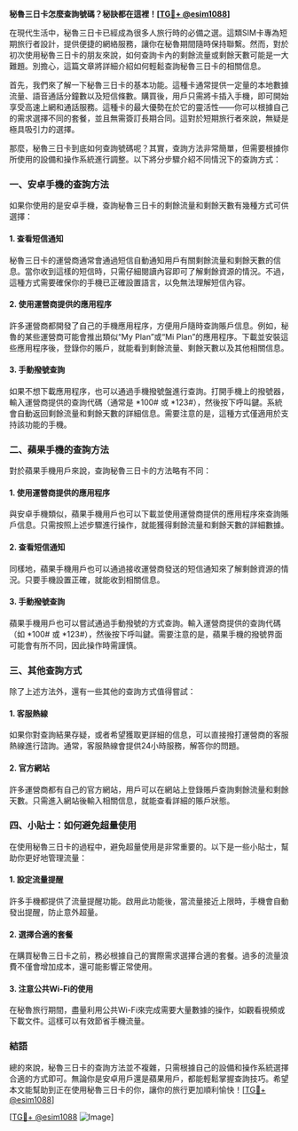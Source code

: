 **秘魯三日卡怎麼查詢號碼？秘訣都在這裡！[[TG💪+ @esim1088](https://t.me/s/esim1088)]**

在現代生活中，秘魯三日卡已經成為很多人旅行時的必備之選。這類SIM卡專為短期旅行者設計，提供便捷的網絡服務，讓你在秘魯期間隨時保持聯繫。然而，對於初次使用秘魯三日卡的朋友來說，如何查詢卡內的剩餘流量或剩餘天數可能是一大難題。別擔心，這篇文章將詳細介紹如何輕鬆查詢秘魯三日卡的相關信息。

首先，我們來了解一下秘魯三日卡的基本功能。這種卡通常提供一定量的本地數據流量、語音通話分鐘數以及短信條數。購買後，用戶只需將卡插入手機，即可開始享受高速上網和通話服務。這種卡的最大優勢在於它的靈活性——你可以根據自己的需求選擇不同的套餐，並且無需簽訂長期合同。這對於短期旅行者來說，無疑是極具吸引力的選擇。

那麼，秘魯三日卡到底如何查詢號碼呢？其實，查詢方法非常簡單，但需要根據你所使用的設備和操作系統進行調整。以下將分步驟介紹不同情況下的查詢方式：

### **一、安卓手機的查詢方法**
如果你使用的是安卓手機，查詢秘魯三日卡的剩餘流量和剩餘天數有幾種方式可供選擇：

#### **1. 查看短信通知**
秘魯三日卡的運營商通常會通過短信自動通知用戶有關剩餘流量和剩餘天數的信息。當你收到這樣的短信時，只需仔細閱讀內容即可了解剩餘資源的情況。不過，這種方式需要確保你的手機已正確設置語言，以免無法理解短信內容。

#### **2. 使用運營商提供的應用程序**
許多運營商都開發了自己的手機應用程序，方便用戶隨時查詢賬戶信息。例如，秘魯的某些運營商可能會推出類似“My Plan”或“Mi Plan”的應用程序。下載並安裝這些應用程序後，登錄你的賬戶，就能看到剩餘流量、剩餘天數以及其他相關信息。

#### **3. 手動撥號查詢**
如果不想下載應用程序，也可以通過手機撥號盤進行查詢。打開手機上的撥號器，輸入運營商提供的查詢代碼（通常是 *100# 或 *123#），然後按下呼叫鍵。系統會自動返回剩餘流量和剩餘天數的詳細信息。需要注意的是，這種方式僅適用於支持該功能的手機。

### **二、蘋果手機的查詢方法**
對於蘋果手機用戶來說，查詢秘魯三日卡的方法略有不同：

#### **1. 使用運營商提供的應用程序**
與安卓手機類似，蘋果手機用戶也可以下載並使用運營商提供的應用程序來查詢賬戶信息。只需按照上述步驟進行操作，就能獲得剩餘流量和剩餘天數的詳細數據。

#### **2. 查看短信通知**
同樣地，蘋果手機用戶也可以通過接收運營商發送的短信通知來了解剩餘資源的情況。只要手機設置正確，就能收到相關信息。

#### **3. 手動撥號查詢**
蘋果手機用戶也可以嘗試通過手動撥號的方式查詢。輸入運營商提供的查詢代碼（如 *100# 或 *123#），然後按下呼叫鍵。需要注意的是，蘋果手機的撥號界面可能會有所不同，因此操作時需謹慎。

### **三、其他查詢方式**
除了上述方法外，還有一些其他的查詢方式值得嘗試：

#### **1. 客服熱線**
如果你對查詢結果存疑，或者希望獲取更詳細的信息，可以直接撥打運營商的客服熱線進行諮詢。通常，客服熱線會提供24小時服務，解答你的問題。

#### **2. 官方網站**
許多運營商都有自己的官方網站，用戶可以在網站上登錄賬戶查詢剩餘流量和剩餘天數。只需進入網站後輸入相關信息，就能查看詳細的賬戶狀態。

### **四、小貼士：如何避免超量使用**
在使用秘魯三日卡的過程中，避免超量使用是非常重要的。以下是一些小貼士，幫助你更好地管理流量：

#### **1. 設定流量提醒**
許多手機都提供了流量提醒功能。啟用此功能後，當流量接近上限時，手機會自動發出提醒，防止意外超量。

#### **2. 選擇合適的套餐**
在購買秘魯三日卡之前，務必根據自己的實際需求選擇合適的套餐。過多的流量浪費不僅會增加成本，還可能影響正常使用。

#### **3. 注意公共Wi-Fi的使用**
在秘魯旅行期間，盡量利用公共Wi-Fi來完成需要大量數據的操作，如觀看視頻或下載文件。這樣可以有效節省手機流量。

### **結語**
總的來說，秘魯三日卡的查詢方法並不複雜，只需根據自己的設備和操作系統選擇合適的方式即可。無論你是安卓用戶還是蘋果用戶，都能輕鬆掌握查詢技巧。希望本文能幫助到正在使用秘魯三日卡的你，讓你的旅行更加順利愉快！[[TG💪+ @esim1088](https://t.me/s/esim1088)] 

[[TG💪+ @esim1088](https://t.me/s/esim1088) ![Image](https://i.postimg.cc/4NQfJmqS/Snipaste-2025-05-13-00-14-12.png)]